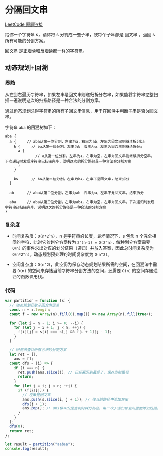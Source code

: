 <author-info date="1648029550462"></author-info>

# 分隔回文串

[LeetCode 原题链接](https://leetcode-cn.com/problems/palindrome-partitioning/)

给你一个字符串 s，请你将 s 分割成一些子串，使每个子串都是 回文串 。返回 s 所有可能的分割方案。

回文串 是正着读和反着读都一样的字符串。

## 动态规划+回溯

### 思路

从左到右遍历字符串，如果左串是回文串则递归拆分右串，如果能将字符串完整扫描一遍说明这次的扫描路径是一种合法的分割方案。

通过动态规划求得字符串的所有子回文串信息，用于在回溯中判断子串是否为回文串。

字符串 `aba` 的回溯树如下：

```
aba {
  a {     // aba从第一位分割，左串为a，右串为ab，左串为回文串则继续拆分ba
    b {     // ba从第一位分割，左串为b，右串为a，左串为回文串则继续拆分a
      a {
              // a从第一位分割，左串为a，右串为空，左串为回文串则继续拆分空串，下次递归时发现字符串已扫描完毕，说明这次的拆分路径是一种合法的分割方案
      }       
    }

    ba      // ba从第二位分割，左串为ba，左串不是回文串，结束拆分
  }

  ab      // aba从第二位分割，左串为ab，右串为a，左串不是回文串，结束拆分

  aba     // aba从第三位分割，左串为aba，右串为空，左串为回文串，下次递归时发现字符串已扫描完毕，说明这次的拆分路径是一种合法的分割方案
}
```

### 复杂度

- 时间复杂度：`O(n*2^n)`，n 是字符串的长度，最坏情况下，s 包含 n 个完全相同的字符，此时它的划分方案数为 `2^(n-1) = O(2^n)`，每种划分方案需要 `O(n)` 的事件求出对应的划分结果（递归）并放入答案，因此总时间复杂度为 `O(n*2^n)`，动态规划预处理的时间复杂度为 `O(n^2)`。

- 空间复杂度：`O(n^2)`，此空间为保存动态规划结果所需的空间，在回溯法中需要 `O(n)` 的空间来存储当前字符串分割方法的空间，还需要 `O(n)` 的空间存储递归的函数调用栈。

### 代码

```js
var partition = function (s) {
  // 动态规划获取子回文串信息
  const n = s.length;
  const f = new Array(n).fill(0).map(() => new Array(n).fill(true));

  for (let i = n - 1; i >= 0; --i) {
    for (let j = i + 1; j < n; ++j) {
      f[i][j] = s[i] === s[j] && f[i + 1][j - 1];
    }
  }

  // 回溯法查找所有合法的分割方案
  let ret = [],
    ans = [];
  const dfs = (i) => {
    if (i === n) {
      ret.push(ans.slice()); // 已经遍历到最后了，保存当前路径
      return;
    }
    for (let j = i; j < n; ++j) {
      if (f[i][j]) {
        // 左串是回文串
        ans.push(s.slice(i, j + 1)); // 往当前路径中添加左串
        dfs(j + 1);
        ans.pop(); // ans保存的是当前的拆分路径，每一次子递归都会向里面添加数据，在递归完成后pop掉最后一次添加的数据，这样可以保证在下次递归时ans是干净的
      }
    }
  };
  dfs(0);
  return ret;
};

let result = partition("aabaa");
console.log(result);
```
